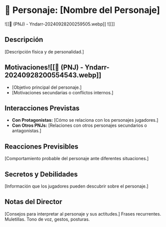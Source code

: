    # 👤 Personaje: [Nombre del Personaje]
   
 ![[👤 (PNJ) - Yndarr-20240928200259505.webp]]
![[]]
## Descripción
[Descripción física y de personalidad.]

## Motivaciones![[👤 (PNJ) - Yndarr-20240928200554543.webp]]
- [Objetivo principal del personaje.]
- [Motivaciones secundarias o conflictos internos.]

## Interacciones Previstas
- **Con Protagonistas:** [Cómo se relaciona con los personajes jugadores.]
- **Con Otros PNJs:** [Relaciones con otros personajes secundarios o antagonistas.]

## Reacciones Previsibles
[Comportamiento probable del personaje ante diferentes situaciones.]

## Secretos y Debilidades
[Información que los jugadores pueden descubrir sobre el personaje.]

## Notas del Director
[Consejos para interpretar al personaje y sus actitudes.]
Frases recurrentes. Muletillas. Tono de voz, gestos, posturas. 